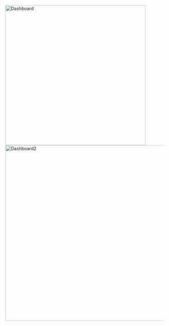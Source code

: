 <img width="446" alt="Dashboard" src="https://github.com/MehdiBC3/Dashboard/assets/156785256/6d778e25-5144-41e2-8b6a-c6e9095d2acd">
<img width="559" alt="Dashboard2" src="https://github.com/MehdiBC3/Dashboard/assets/156785256/f5c5d363-9e6c-4868-ac3d-d6e2a648abcd">
